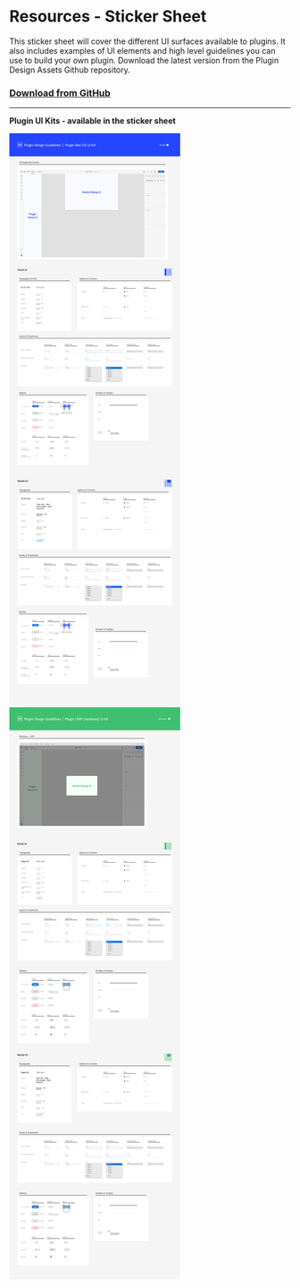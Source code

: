 # Resources - Sticker Sheet
This sticker sheet will cover the different UI surfaces available to plugins. It also includes examples of UI elements and high level guidelines you can use to build your own plugin. Download the latest version from the Plugin Design Assets Github repository. 

### [Download from GitHub](https://github.com/AdobeXD/plugin-design-assets/blob/master/Sticker_sheet_XD_plugins.xd?raw=true "download from github repo")

---

**Plugin UI Kits - available in the sticker sheet**

![MacOS UI Kit](../ux_images/Plugin-MacOS-UIKit.png)
![Windows UI Kit](../ux_images/Plugin-UWP-UIKit.png)
